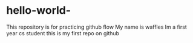 # hello-world-
This repository is for practicing github flow
My name is waffles
Im a first year cs student 
this is my first repo on github 
